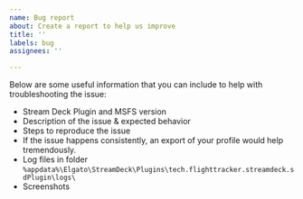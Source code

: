 ```yaml
---
name: Bug report
about: Create a report to help us improve
title: ''
labels: bug
assignees: ''

---
```


Below are some useful information that you can include to help with troubleshooting the issue:
- Stream Deck Plugin and MSFS version
- Description of the issue & expected behavior
- Steps to reproduce the issue
- If the issue happens consistently, an export of your profile would help tremendously.
- Log files in folder `%appdata%\Elgato\StreamDeck\Plugins\tech.flighttracker.streamdeck.sdPlugin\logs\`
- Screenshots
